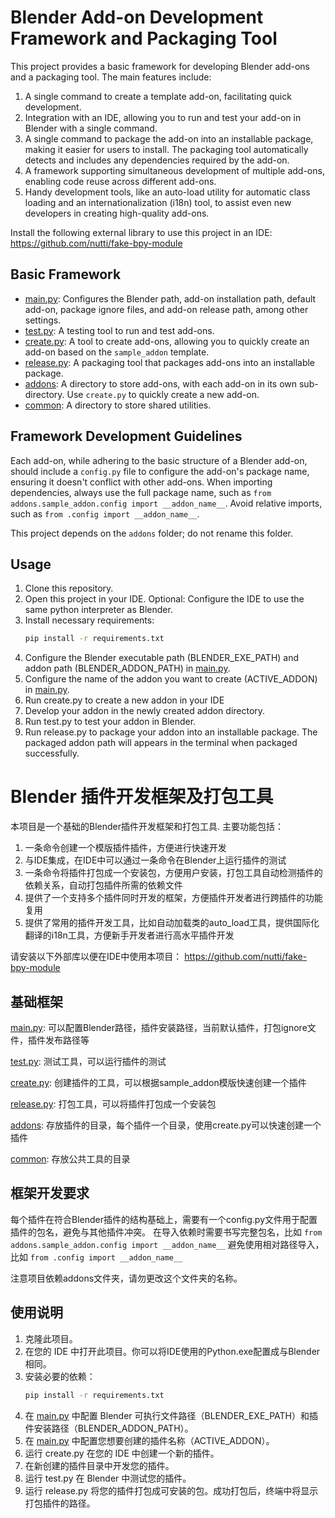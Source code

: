 # Blender Add-on Development Framework and Packaging Tool

This project provides a basic framework for developing Blender add-ons and a packaging tool. The main features include:

1. A single command to create a template add-on, facilitating quick development.
2. Integration with an IDE, allowing you to run and test your add-on in Blender with a single command.
3. A single command to package the add-on into an installable package, making it easier for users to install. The
   packaging tool automatically detects and includes any dependencies required by the add-on.
4. A framework supporting simultaneous development of multiple add-ons, enabling code reuse across different add-ons.
5. Handy development tools, like an auto-load utility for automatic class loading and an internationalization (i18n)
   tool, to assist even new developers in creating high-quality add-ons.

Install the following external library to use this project in an IDE:
https://github.com/nutti/fake-bpy-module

## Basic Framework

- [main.py](main.py): Configures the Blender path, add-on installation path, default add-on, package ignore files, and
  add-on release path, among other settings.
- [test.py](test.py): A testing tool to run and test add-ons.
- [create.py](create.py): A tool to create add-ons, allowing you to quickly create an add-on based on the `sample_addon`
  template.
- [release.py](release.py): A packaging tool that packages add-ons into an installable package.
- [addons](addons): A directory to store add-ons, with each add-on in its own sub-directory. Use `create.py` to quickly
  create a new add-on.
- [common](common): A directory to store shared utilities.

## Framework Development Guidelines

Each add-on, while adhering to the basic structure of a Blender add-on, should include a `config.py` file to configure
the add-on's package name, ensuring it doesn't conflict with other add-ons.
When importing dependencies, always use the full package name, such
as `from addons.sample_addon.config import __addon_name__`.
Avoid relative imports, such as `from .config import __addon_name__`.

This project depends on the `addons` folder; do not rename this folder.

## Usage

1. Clone this repository.
2. Open this project in your IDE. Optional: Configure the IDE to use the same python interpreter as Blender.
3. Install necessary requirements:
   ```bash
   pip install -r requirements.txt
   ```
4. Configure the Blender executable path (BLENDER_EXE_PATH) and addon path (BLENDER_ADDON_PATH) in [main.py](main.py).
5. Configure the name of the addon you want to create (ACTIVE_ADDON) in [main.py](main.py).
6. Run create.py to create a new addon in your IDE
7. Develop your addon in the newly created addon directory.
8. Run test.py to test your addon in Blender.
9. Run release.py to package your addon into an installable package. The packaged addon path will appears in the
   terminal when packaged successfully.

# Blender 插件开发框架及打包工具

本项目是一个基础的Blender插件开发框架和打包工具. 主要功能包括：

1. 一条命令创建一个模版插件插件，方便进行快速开发
2. 与IDE集成，在IDE中可以通过一条命令在Blender上运行插件的测试
3. 一条命令将插件打包成一个安装包，方便用户安装，打包工具自动检测插件的依赖关系，自动打包插件所需的依赖文件
4. 提供了一个支持多个插件同时开发的框架，方便插件开发者进行跨插件的功能复用
5. 提供了常用的插件开发工具，比如自动加载类的auto_load工具，提供国际化翻译的i18n工具，方便新手开发者进行高水平插件开发

请安装以下外部库以便在IDE中使用本项目：
https://github.com/nutti/fake-bpy-module

## 基础框架

[main.py](main.py): 可以配置Blender路径，插件安装路径，当前默认插件，打包ignore文件，插件发布路径等

[test.py](test.py): 测试工具，可以运行插件的测试

[create.py](create.py): 创建插件的工具，可以根据sample_addon模版快速创建一个插件

[release.py](release.py): 打包工具，可以将插件打包成一个安装包

[addons](addons): 存放插件的目录，每个插件一个目录，使用create.py可以快速创建一个插件

[common](common): 存放公共工具的目录

## 框架开发要求

每个插件在符合Blender插件的结构基础上，需要有一个config.py文件用于配置插件的包名，避免与其他插件冲突。
在导入依赖时需要书写完整包名，比如 `from addons.sample_addon.config import __addon_name__`
避免使用相对路径导入，比如 `from .config import __addon_name__`

注意项目依赖addons文件夹，请勿更改这个文件夹的名称。

## 使用说明

1. 克隆此项目。
2. 在您的 IDE 中打开此项目。你可以将IDE使用的Python.exe配置成与Blender相同。
3. 安装必要的依赖：
   ```bash
   pip install -r requirements.txt
   ```
4. 在 [main.py](main.py) 中配置 Blender 可执行文件路径（BLENDER_EXE_PATH）和插件安装路径（BLENDER_ADDON_PATH）。
5. 在 [main.py](main.py) 中配置您想要创建的插件名称（ACTIVE_ADDON）。
6. 运行 create.py 在您的 IDE 中创建一个新的插件。
7. 在新创建的插件目录中开发您的插件。
8. 运行 test.py 在 Blender 中测试您的插件。
9. 运行 release.py 将您的插件打包成可安装的包。成功打包后，终端中将显示打包插件的路径。